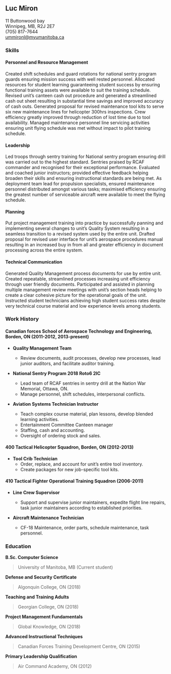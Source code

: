 ## Luc Miron
11 Buttonwood bay    
Winnipeg, MB, R2J 2E7  
(705) 817-7644  
ummironl@myumanitoba.ca  

### Skills

#### Personnel and Resource Management
Created shift schedules and guard rotations for national sentry program guards ensuring mission success with well rested personnel. Allocated resources for student learning guaranteeing student success by ensuring functional training assets were available to suit the training schedule. Revised unit’s canteen cash out procedure and generated a streamlined cash out sheet resulting in substantial time savings and improved accuracy of cash outs. Generated proposal for revised maintenance tool kits to serve six new maintenance lines for helicopter 300hrs inspections. Crew efficiency greatly improved through reduction of lost time due to tool availability. Managed maintenance personnel line servicing activities ensuring unit flying schedule was met without impact to pilot training schedule.

#### Leadership
Led troops through sentry training for National sentry program ensuring drill was carried out to the highest standard. Sentries praised by RCAF commander and recognised for their exceptional performance. Evaluated and coached junior instructors; provided effective feedback helping broaden their skills and ensuring instructional standards are being met. As deployment team lead for propulsion specialists, ensured maintenance personnel distributed amongst various tasks; maximised efficiency ensuring the greatest number of serviceable aircraft were available to meet the flying schedule.

#### Planning
Put project management training into practice by successfully panning and implementing several changes to unit’s Quality System resulting in a seamless transition to a revised system used by the entire unit. Drafted proposal for revised user interface for unit’s aerospace procedures manual resulting in an increased buy in from all and greater efficiency in document processing across the entire system. 

#### Technical Communication
Generated Quality Management process documents for use by entire unit. Created repeatable, streamlined processes increasing unit efficiency through user friendly documents. Participated and assisted in planning multiple management review meetings with unit’s section heads helping to create a clear cohesive picture for the operational goals of the unit. Instructed student technicians achieving high student success rates despite very technical course material and low experience levels among students.


### Work History

#### Canadian forces School of Aerospace Technology and Engineering, Borden, ON (2011-2012, 2013-present)

 * **Quality Management Team**
   * Review documents, audit processes, develop new 	processes, lead junior auditors, and facilitate 	auditor training.

 * **National Sentry Program 2018 Roto6 2IC**
   * Lead team of RCAF sentries in sentry drill at the 	Nation War Memorial, Ottawa, ON.
   * Manage personnel, shift schedules, interpersonal 	conflicts.
 
 * **Aviation Systems Technician Instructor**
   * Teach complex course material, plan lessons, 	develop blended learning activities.
   * Entertainment Committee Canteen manager
   * Staffing, cash and accounting.
   * Oversight of ordering stock and sales.
 
#### 400 Tactical Helicopter Squadron, Borden, ON (2012-2013)

 * **Tool Crib Technician**   
   * Order, replace, and account for unit’s entire tool 	inventory.
   * Create packages for new job-specific tool kits.

#### 410 Tactical Fighter Operational Training Squadron (2006-2011)

 * **Line Crew Supervisor**
 	* Support and supervise junior maintainers, expedite 	flight line repairs, task junior maintainers 	according to established priorities.
 	
 * **Aircraft Maintenance Technician**    
   * CF-18 Maintenance, order parts, schedule 	maintenance, task personnel.
 
### Education

**B.Sc. Computer Science**
> University of Manitoba, MB (Current student)

**Defense and Security Certificate**
> Algonquin College, ON (2018)

**Teaching and Training Adults**
> Georgian College, ON (2018)

**Project Management Fundamentals** 
> Global Knowledge, ON (2018)

**Advanced Instructional Techniques** 
> Canadian Forces Training Development Centre, ON (2015)

**Primary Leadership Qualification** 
> Air Command Academy, ON (2012)
